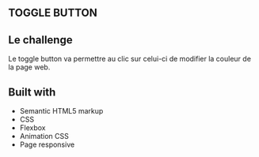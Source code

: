 ## TOGGLE BUTTON

## Le challenge

Le toggle button va permettre au clic sur celui-ci de modifier la couleur de la page web.

## Built with

- Semantic HTML5 markup
- CSS
- Flexbox
- Animation CSS
- Page responsive
